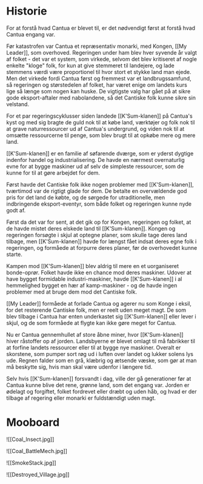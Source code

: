# Historie
For at forstå hvad Cantua er blevet til, er det nødvendigt først at forstå hvad Cantua engang var.

Før katastrofen var Cantua et repræsentativ monarki, med Kongen, [[My Leader]], som overhoved. Regeringen under ham blev hver syvende år valgt af folket - det var et system, som virkede, selvom det blev kritiseret af nogle enkelte "kloge" folk, for kun at give stemmeret til landejere, og lade stemmens værdi være proportionel til hvor stort et stykke land man ejede.
Men det virkede fordi Cantua først og fremmest var et landbrugssamfund, så regeringen og størstedelen af folket, har været enige om landets kurs lige så længe som nogen kan huske.
De vigtigste valg har gået på at sikre gode eksport-aftaler med nabolandene, så det Cantiske folk kunne sikre sin velstand.

For et par regeringscyklusser siden landede [[K'Sum-klanen]] på Cantua's kyst og med sig bragte de guld nok til at købe land, værktøjer og folk nok til at grave naturressourcer ud af Cantua's undergrund, og viden nok til at omsætte ressourcerne til penge, som blev brugt til at opkøbe mere og mere land.

[[K'Sum-klanen]] er en familie af søfarende dværge, som er yderst dygtige indenfor handel og industrialisering. De havde en nærmest overnaturlig evne for at bygge maskiner ud af selv de simpleste ressourcer, som de kunne for til at gøre arbejdet for dem.

Først havde det Cantiske folk ikke nogen problemer med [[K'Sum-klanen]], tværtimod var de rigtigt glade for dem. De betalte en overvældende god pris for det land de købte, og de sørgede for utraditionelle, men indbringende eksport-eventyr, som både folket og regeringen kunne nyde godt af.

Først da det var for sent, at det gik op for Kongen, regeringen og folket, at de havde mistet deres elskede land til [[K'Sum-klanen]]. 
Kongen og regeringen forsøgte i skjul at optegne planer, som skulle tage deres land tilbage, men [[K'Sum-klanen]] havde for længst fået indsat deres egne folk i regeringen, og formåede at forpurre deres planer, før de overhovedet kunne starte. 

Kampen mod [[K'Sum-klanen]] blev aldrig til mere en et uorganiseret bonde-oprør. Folket havde ikke en chance mod deres maskiner. Udover at have bygget formidable industri-maskiner, havde [[K'Sum-klanen]] i al hemmelighed bygget en hær af kamp-maskiner - og de havde ingen problemer med at bruge dem mod det Cantiske folk.

[[My Leader]] formåede at forlade Cantua og agerer nu som Konge i eksil, for det resterende Cantiske folk, men er reelt uden meget magt. De som blev tilbage i Cantua har enten underkastet sig [[K'Sum-klanen]] eller lever i skjul, og de som formåede at flygte kan ikke gøre meget for Cantua.

Nu er Cantua gennemhullet af store åbne miner, hvor [[K'Sum-klanen]] hiver råstoffer op af jorden. Landsbyerne er blevet omlagt til må fabrikker til at forfine landets ressourcer eller til at bygge nye maskiner. Overalt er skorstene, som pumper sort røg ud i luften over landet og lukker solens lys ude.
Regnen falder som en grå, klæbrig og ætsende væske, som gør at man må beskytte sig, hvis man skal være udenfor i længere tid.

Selv hvis [[K'Sum-klanen]] forsvandt i dag, ville der gå generationer før at Cantua kunne blive det rene, grønne land, som det engang var. Jorden er ødelagt og forgiftet, folket fordrevet eller dræbt og uden håb, og hvad er der tilbage af regering eller monarki er fuldstændigt uden magt.

# Mooboard
![[Coal_Insect.jpg]]

![[Coal_BattleMech.jpg]]

![[SmokeStack.jpg]]

![[Destroyed_Village.jpg]]

